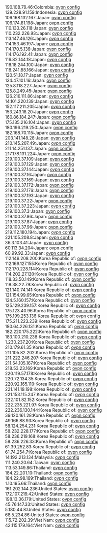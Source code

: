 190.108.79.46:Colombia: [ovpn config](vpn/190_108_79_46.ovpn)  
139.228.91.159:Indonesia: [ovpn config](vpn/139_228_91_159.ovpn)  
106.168.132.167:Japan: [ovpn config](vpn/106_168_132_167.ovpn)  
106.174.81.198:Japan: [ovpn config](vpn/106_174_81_198.ovpn)  
110.133.26.118:Japan: [ovpn config](vpn/110_133_26_118.ovpn)  
110.232.226.93:Japan: [ovpn config](vpn/110_232_226_93.ovpn)  
113.147.46.126:Japan: [ovpn config](vpn/113_147_46_126.ovpn)  
114.153.46.197:Japan: [ovpn config](vpn/114_153_46_197.ovpn)  
114.170.5.136:Japan: [ovpn config](vpn/114_170_5_136.ovpn)  
114.176.192.41:Japan: [ovpn config](vpn/114_176_192_41.ovpn)  
116.82.144.18:Japan: [ovpn config](vpn/116_82_144_18.ovpn)  
118.18.244.100:Japan: [ovpn config](vpn/118_18_244_100.ovpn)  
118.241.88.166:Japan: [ovpn config](vpn/118_241_88_166.ovpn)  
120.51.18.17:Japan: [ovpn config](vpn/120_51_18_17.ovpn)  
124.47.101.16:Japan: [ovpn config](vpn/124_47_101_16.ovpn)  
125.8.118.227:Japan: [ovpn config](vpn/125_8_118_227.ovpn)  
125.8.249.45:Japan: [ovpn config](vpn/125_8_249_45.ovpn)  
126.216.111.86:Japan: [ovpn config](vpn/126_216_111_86.ovpn)  
14.101.220.139:Japan: [ovpn config](vpn/14_101_220_139.ovpn)  
152.117.211.205:Japan: [ovpn config](vpn/152_117_211_205.ovpn)  
153.243.18.20:Japan: [ovpn config](vpn/153_243_18_20.ovpn)  
160.86.184.247:Japan: [ovpn config](vpn/160_86_184_247.ovpn)  
175.135.216.104:Japan: [ovpn config](vpn/175_135_216_104.ovpn)  
180.196.219.250:Japan: [ovpn config](vpn/180_196_219_250.ovpn)  
182.168.70.115:Japan: [ovpn config](vpn/182_168_70_115.ovpn)  
203.141.148.28:Japan: [ovpn config](vpn/203_141_148_28.ovpn)  
210.145.207.49:Japan: [ovpn config](vpn/210_145_207_49.ovpn)  
211.14.251.137:Japan: [ovpn config](vpn/211_14_251_137.ovpn)  
217.178.131.224:Japan: [ovpn config](vpn/217_178_131_224.ovpn)  
219.100.37.109:Japan: [ovpn config](vpn/219_100_37_109.ovpn)  
219.100.37.129:Japan: [ovpn config](vpn/219_100_37_129.ovpn)  
219.100.37.144:Japan: [ovpn config](vpn/219_100_37_144.ovpn)  
219.100.37.16:Japan: [ovpn config](vpn/219_100_37_16.ovpn)  
219.100.37.169:Japan: [ovpn config](vpn/219_100_37_169.ovpn)  
219.100.37.172:Japan: [ovpn config](vpn/219_100_37_172.ovpn)  
219.100.37.176:Japan: [ovpn config](vpn/219_100_37_176.ovpn)  
219.100.37.193:Japan: [ovpn config](vpn/219_100_37_193.ovpn)  
219.100.37.22:Japan: [ovpn config](vpn/219_100_37_22.ovpn)  
219.100.37.223:Japan: [ovpn config](vpn/219_100_37_223.ovpn)  
219.100.37.3:Japan: [ovpn config](vpn/219_100_37_3.ovpn)  
219.100.37.86:Japan: [ovpn config](vpn/219_100_37_86.ovpn)  
219.100.37.87:Japan: [ovpn config](vpn/219_100_37_87.ovpn)  
219.100.37.96:Japan: [ovpn config](vpn/219_100_37_96.ovpn)  
219.112.180.194:Japan: [ovpn config](vpn/219_112_180_194.ovpn)  
221.105.208.8:Japan: [ovpn config](vpn/221_105_208_8.ovpn)  
36.3.103.41:Japan: [ovpn config](vpn/36_3_103_41.ovpn)  
60.113.34.204:Japan: [ovpn config](vpn/60_113_34_204.ovpn)  
60.99.92.33:Japan: [ovpn config](vpn/60_99_92_33.ovpn)  
112.149.208.200:Korea Republic of: [ovpn config](vpn/112_149_208_200.ovpn)  
112.169.127.155:Korea Republic of: [ovpn config](vpn/112_169_127_155.ovpn)  
112.170.228.114:Korea Republic of: [ovpn config](vpn/112_170_228_114.ovpn)  
114.202.27.120:Korea Republic of: [ovpn config](vpn/114_202_27_120.ovpn)  
118.33.50.149:Korea Republic of: [ovpn config](vpn/118_33_50_149.ovpn)  
118.38.22.79:Korea Republic of: [ovpn config](vpn/118_38_22_79.ovpn)  
121.140.74.141:Korea Republic of: [ovpn config](vpn/121_140_74_141.ovpn)  
121.154.99.65:Korea Republic of: [ovpn config](vpn/121_154_99_65.ovpn)  
124.5.160.157:Korea Republic of: [ovpn config](vpn/124_5_160_157.ovpn)  
125.129.239.157:Korea Republic of: [ovpn config](vpn/125_129_239_157.ovpn)  
175.123.40.96:Korea Republic of: [ovpn config](vpn/175_123_40_96.ovpn)  
175.199.253.136:Korea Republic of: [ovpn config](vpn/175_199_253_136.ovpn)  
175.211.223.239:Korea Republic of: [ovpn config](vpn/175_211_223_239.ovpn)  
180.64.226.131:Korea Republic of: [ovpn config](vpn/180_64_226_131.ovpn)  
182.220.175.222:Korea Republic of: [ovpn config](vpn/182_220_175_222.ovpn)  
183.100.210.238:Korea Republic of: [ovpn config](vpn/183_100_210_238.ovpn)  
1.230.237.20:Korea Republic of: [ovpn config](vpn/1_230_237_20.ovpn)  
210.179.61.35:Korea Republic of: [ovpn config](vpn/210_179_61_35.ovpn)  
211.105.82.202:Korea Republic of: [ovpn config](vpn/211_105_82_202.ovpn)  
211.222.246.207:Korea Republic of: [ovpn config](vpn/211_222_246_207.ovpn)  
211.54.105.167:Korea Republic of: [ovpn config](vpn/211_54_105_167.ovpn)  
218.53.23.169:Korea Republic of: [ovpn config](vpn/218_53_23_169.ovpn)  
220.119.57.178:Korea Republic of: [ovpn config](vpn/220_119_57_178.ovpn)  
220.72.134.35:Korea Republic of: [ovpn config](vpn/220_72_134_35.ovpn)  
220.92.165.110:Korea Republic of: [ovpn config](vpn/220_92_165_110.ovpn)  
221.141.19.198:Korea Republic of: [ovpn config](vpn/221_141_19_198.ovpn)  
221.153.115.247:Korea Republic of: [ovpn config](vpn/221_153_115_247.ovpn)  
222.101.82.152:Korea Republic of: [ovpn config](vpn/222_101_82_152.ovpn)  
222.235.221.97:Korea Republic of: [ovpn config](vpn/222_235_221_97.ovpn)  
222.236.130.144:Korea Republic of: [ovpn config](vpn/222_236_130_144.ovpn)  
39.120.161.28:Korea Republic of: [ovpn config](vpn/39_120_161_28.ovpn)  
49.166.88.93:Korea Republic of: [ovpn config](vpn/49_166_88_93.ovpn)  
58.124.254.231:Korea Republic of: [ovpn config](vpn/58_124_254_231.ovpn)  
58.232.228.177:Korea Republic of: [ovpn config](vpn/58_232_228_177.ovpn)  
58.236.219.168:Korea Republic of: [ovpn config](vpn/58_236_219_168.ovpn)  
58.236.226.33:Korea Republic of: [ovpn config](vpn/58_236_226_33.ovpn)  
61.39.252.83:Korea Republic of: [ovpn config](vpn/61_39_252_83.ovpn)  
61.74.254.7:Korea Republic of: [ovpn config](vpn/61_74_254_7.ovpn)  
14.192.213.134:Malaysia: [ovpn config](vpn/14_192_213_134.ovpn)  
111.240.20.64:Taiwan: [ovpn config](vpn/111_240_20_64.ovpn)  
113.53.149.86:Thailand: [ovpn config](vpn/113_53_149_86.ovpn)  
184.22.201.10:Thailand: [ovpn config](vpn/184_22_201_10.ovpn)  
184.22.98.169:Thailand: [ovpn config](vpn/184_22_98_169.ovpn)  
1.10.195.66:Thailand: [ovpn config](vpn/1_10_195_66.ovpn)  
161.202.144.236:United States: [ovpn config](vpn/161_202_144_236.ovpn)  
172.107.219.42:United States: [ovpn config](vpn/172_107_219_42.ovpn)  
198.13.36.179:United States: [ovpn config](vpn/198_13_36_179.ovpn)  
45.76.147.33:United States: [ovpn config](vpn/45_76_147_33.ovpn)  
5.180.44.8:United States: [ovpn config](vpn/5_180_44_8.ovpn)  
68.5.234.86:United States: [ovpn config](vpn/68_5_234_86.ovpn)  
115.72.202.39:Viet Nam: [ovpn config](vpn/115_72_202_39.ovpn)  
42.115.179.164:Viet Nam: [ovpn config](vpn/42_115_179_164.ovpn)  
